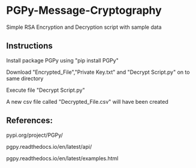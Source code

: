 # PGPy-Message-Cryptography
Simple RSA Encryption and Decryption script with sample data

## Instructions
Install package PGPy using "pip install PGPy"

Download "Encrypted_File","Private Key.txt" and "Decrypt Script.py" on to same directory

Execute file "Decrypt Script.py"

A new csv file called "Decrypted_File.csv" will have been created

## References:

pypi.org/project/PGPy/

pgpy.readthedocs.io/en/latest/api/

pgpy.readthedocs.io/en/latest/examples.html
